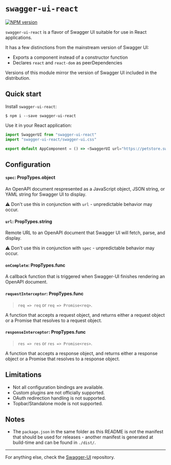 # `swagger-ui-react`

[![NPM version](https://badge.fury.io/js/swagger-ui-react.svg)](http://badge.fury.io/js/swagger-ui-react)

`swagger-ui-react` is a flavor of Swagger UI suitable for use in React applications.

It has a few distinctions from the mainstream version of Swagger UI:
* Exports a component instead of a constructor function
* Declares `react` and `react-dom` as peerDependencies

Versions of this module mirror the version of Swagger UI included in the distribution.

## Quick start

Install `swagger-ui-react`:

```
$ npm i --save swagger-ui-react
```

Use it in your React application:

```js
import SwaggerUI from "swagger-ui-react"
import "swagger-ui-react/swagger-ui.css"

export default AppComponent = () => <SwaggerUI url="https://petstore.swagger.io/v2/swagger.json" />
```

## Configuration

#### `spec`: PropTypes.object

An OpenAPI document respresented as a JavaScript object, JSON string, or YAML string for Swagger UI to display.

⚠️ Don't use this in conjunction with `url` - unpredictable behavior may occur.

#### `url`: PropTypes.string

Remote URL to an OpenAPI document that Swagger UI will fetch, parse, and display.

⚠️ Don't use this in conjunction with `spec` - unpredictable behavior may occur.

#### `onComplete`: PropTypes.func

A callback function that is triggered when Swagger-UI finishes rendering an OpenAPI document.

#### `requestInterceptor`: PropTypes.func

> `req => req` or `req => Promise<req>`.

A function that accepts a request object, and returns either a request object
or a Promise that resolves to a request object.

#### `responseInterceptor`: PropTypes.func

> `res => res` or `res => Promise<res>`.

A function that accepts a response object, and returns either a response object
or a Promise that resolves to a response object.

## Limitations

* Not all configuration bindings are available.
* Custom plugins are not officially supported.
* OAuth redirection handling is not supported.
* Topbar/Standalone mode is not supported.

## Notes

* The `package.json` in the same folder as this README is _not_ the manifest that should be used for releases - another manifest is generated at build-time and can be found in `./dist/`.

---

For anything else, check the [Swagger-UI](https://github.com/swagger-api/swagger-ui) repository.
